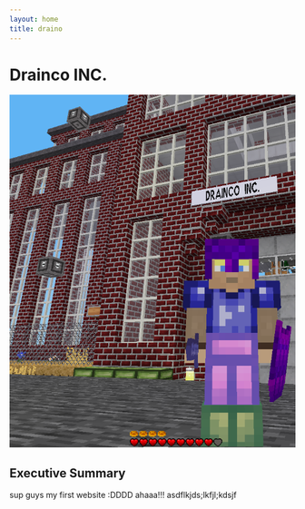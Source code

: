 ```yaml
---
layout: home
title: draino
---
```


# Drainco INC.

[![](/images/dcfactory.png)](/articles/exocore%20installation%20instructions/)

## Executive Summary

sup guys my first website :DDDD ahaaa!!!
asdflkjds;lkfjl;kdsjf